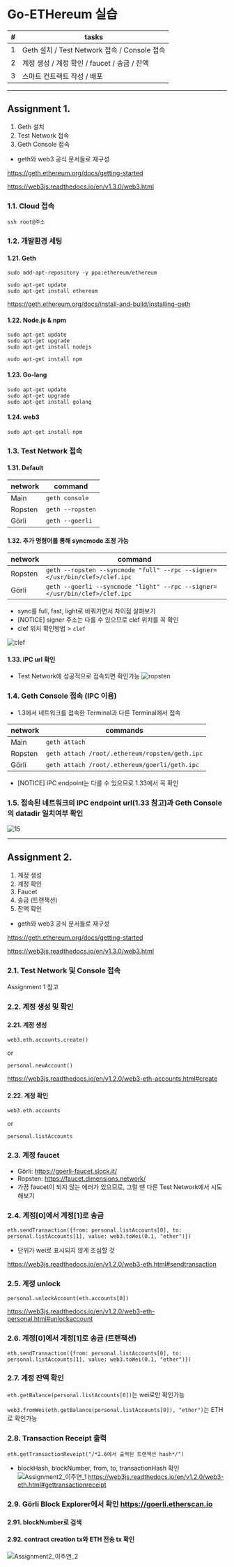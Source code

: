 # Go-ETHereum 실습


#| tasks
----|-----------
1| Geth 설치 / Test Network 접속 / Console 접속
2| 계정 생성 / 계정 확인 / faucet / 송금 / 잔액 
3| 스마트 컨트랙트 작성 / 배포 

***

## Assignment 1.
1. Geth 설치
2. Test Network 접속
3. Geth Console 접속

- geth와 web3 공식 문서들로 재구성

<https://geth.ethereum.org/docs/getting-started>

<https://web3js.readthedocs.io/en/v1.3.0/web3.html>

### 1.1. Cloud 접속
```
ssh root@주소
```



### 1.2. 개발환경 세팅
#### 1.21. Geth
```
sudo add-apt-repository -y ppa:ethereum/ethereum
```
```
sudo apt-get update
sudo apt-get install ethereum
```
<https://geth.ethereum.org/docs/install-and-build/installing-geth>
#### 1.22. Node.js & npm
```
sudo apt-get update 
sudo apt-get upgrade
sudo apt-get install nodejs
```
```
sudo apt-get install npm
```

#### 1.23. Go-lang
```
sudo apt-get update
sudo apt-get upgrade
sudo apt-get install golang
```

#### 1.24. web3
```
sudo apt-get install npm
```


### 1.3. Test Network 접속
#### 1.31. Default

network| command
----|-----------
Main| ```geth console```
Ropsten| ```geth --ropsten```
Görli| ```geth --goerli```


#### 1.32. 추가 명령어를 통해 syncmode 조정 가능

network| command
----|-----------
Ropsten| ```geth --ropsten --syncmode "full" --rpc --signer=</usr/bin/clef>/clef.ipc```
Görli| ```geth --goerli --syncmode "light" --rpc --signer=</usr/bin/clef>/clef.ipc```

* sync를 full, fast, light로 바꿔가면서 차이점 살펴보기
* [NOTICE] signer 주소는 다를 수 있으므로 clef 위치를 꼭 확인
* clef 위치 확인방법 > ```clef```

![clef](https://user-images.githubusercontent.com/70181621/107146305-94ee9880-698a-11eb-835e-f16f08679afd.png)


#### 1.33. IPC url 확인 
- Test Network에 성공적으로 접속되면 확인가능
![ropsten](https://user-images.githubusercontent.com/70181621/107146184-d599e200-6989-11eb-80a9-ee84a53c4e6d.png)

### 1.4. Geth Console 접속 (IPC 이용)
- 1.3에서 네트워크를 접속한 Terminal과 다른 Terminal에서 접속

network| commands
----|-----------
Main| ```geth attach```
Ropsten| ```geth attach /root/.ethereum/ropsten/geth.ipc```
Görli| ```geth attach /root/.ethereum/goerli/geth.ipc```

* [NOTICE] IPC endpoint는 다를 수 있으므로 1.33에서 꼭 확인

### 1.5. 접속된 네트워크의 IPC endpoint url(1.33 참고)과 Geth Console의 datadir 일치여부 확인
![15](https://user-images.githubusercontent.com/70181621/107147360-f3b71080-6990-11eb-81c5-748b51d5ec38.png)


***
## Assignment 2.
1. 계정 생성
2. 계정 확인
3. Faucet
4. 송금 (트랜잭션)
5. 잔액 확인

- geth와 web3 공식 문서들로 재구성

<https://geth.ethereum.org/docs/getting-started>

<https://web3js.readthedocs.io/en/v1.3.0/web3.html>

### 2.1. Test Network 및 Console 접속
Assignment 1 참고

### 2.2. 계정 생성 및 확인
#### 2.21. 계정 생성
```
web3.eth.accounts.create()
``` 
or
```
personal.newAccount()
```

<https://web3js.readthedocs.io/en/v1.2.0/web3-eth-accounts.html#create>

#### 2.22. 계정 확인
```
web3.eth.accounts
``` 
or 
```
personal.listAccounts
```

### 2.3. 계정 faucet
- Görli: <https://goerli-faucet.slock.it/>
- Ropsten: <https://faucet.dimensions.network/> 
- 가끔 faucet이 되지 않는 에러가 있으므로, 그럴 땐 다른 Test Network에서 시도해보기

### 2.4. 계정[0]에서 계정[1]로 송금
```
eth.sendTransaction({from: personal.listAccounts[0], to: personal.listAccounts[1], value: web3.toWei(0.1, "ether")})
```

- 단위가 wei로 표시되지 않게 조심할 것

<https://web3js.readthedocs.io/en/v1.2.0/web3-eth.html#sendtransaction>


### 2.5. 계정 unlock
```personal.unlockAccount(eth.accounts[0])```

<https://web3js.readthedocs.io/en/v1.2.0/web3-eth-personal.html#unlockaccount>
     
### 2.6. 계정[0]에서 계정[1]로 송금 (트랜잭션)
```
eth.sendTransaction({from: personal.listAccounts[0], to: personal.listAccounts[1], value: web3.toWei(0.1, "ether")})
```

### 2.7. 계정 잔액 확인
```eth.getBalance(personal.listAccounts[0])```는 wei로만 확인가능

```web3.fromWei(eth.getBalance(personal.listAccounts[0]), "ether")```는 ETH로 확인가능
        
### 2.8. Transaction Receipt 출력
```
eth.getTransactionReveipt("/*2.6에서 출력된 트랜잭션 hash*/")
```

- blockHash, blockNumber, from, to, transactionHash 확인
![Assignment2_이주연_1](https://user-images.githubusercontent.com/70181621/107146953-af2a7580-698e-11eb-82e9-b6fb4c8f49aa.png)
https://web3js.readthedocs.io/en/v1.2.0/web3-eth.html#gettransactionreceipt

### 2.9. Görli Block Explorer에서 확인 <https://goerli.etherscan.io>
#### 2.91. blockNumber로 검색
#### 2.92. contract creation tx와 ETH 전송 tx 확인
![Assignment2_이주연_2](https://user-images.githubusercontent.com/70181621/107146971-c1a4af00-698e-11eb-9c86-72e1ff349a43.png)

        
